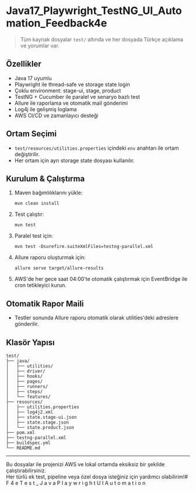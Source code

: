 # Java17_Playwright_TestNG_UI_Automation_Feedback4e

> Tüm kaynak dosyalar `test/` altında ve her dosyada Türkçe açıklama ve yorumlar var.

## Özellikler
- Java 17 uyumlu
- Playwright ile thread-safe ve storage state login
- Çoklu environment: stage-ui, stage, product
- TestNG + Cucumber ile paralel ve senaryo bazlı test
- Allure ile raporlama ve otomatik mail gönderimi
- Log4j ile gelişmiş loglama
- AWS CI/CD ve zamanlayıcı desteği

## Ortam Seçimi
- `test/resources/utilities.properties` içindeki `env` anahtarı ile ortam değiştirilir.
- Her ortam için ayrı storage state dosyası kullanılır.

## Kurulum & Çalıştırma

1. Maven bağımlılıklarını yükle:
   ```
   mvn clean install
   ```
2. Test çalıştır:
   ```
   mvn test
   ```
3. Paralel test için:
   ```
   mvn test -Dsurefire.suiteXmlFiles=testng-parallel.xml
   ```
4. Allure raporu oluşturmak için:
   ```
   allure serve target/allure-results
   ```
5. AWS'de her gece saat 04:00'te otomatik çalıştırmak için EventBridge ile cron tetikleyici kurun.

## Otomatik Rapor Maili
- Testler sonunda Allure raporu otomatik olarak utilities'deki adreslere gönderilir.

## Klasör Yapısı

```
test/
├── java/
│   ├── utilities/
│   ├── driver/
│   ├── hooks/
│   ├── pages/
│   ├── runners/
│   ├── steps/
│   └── features/
├── resources/
│   ├── utilities.properties
│   ├── log4j2.xml
│   ├── state.stage-ui.json
│   ├── state.stage.json
│   └── state.product.json
├── pom.xml
├── testng-parallel.xml
├── buildspec.yml
└── README.md
```

---

Bu dosyalar ile projenizi AWS ve lokal ortamda eksiksiz bir şekilde çalıştırabilirsiniz.  
Her türlü ek test, pipeline veya özel dosya isteğiniz için yardımcı olabilirim!#   F 4 e T e s t _ J a v a P l a y w r i g h t U I A u t o m a t i o n 
 
 
